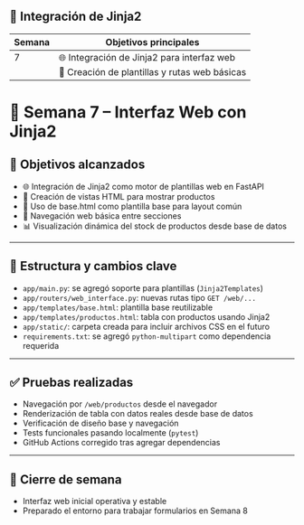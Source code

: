 ## 📅 Integración de Jinja2

| Semana | Objetivos principales                                             |
| ------ | ----------------------------------------------------------------- |
| 7      | 🌐 Integración de Jinja2 para interfaz web                        |
|        | 📄 Creación de plantillas y rutas web básicas                     |


# 📅 Semana 7 – Interfaz Web con Jinja2

## 🎯 Objetivos alcanzados

- 🌐 Integración de Jinja2 como motor de plantillas web en FastAPI
- 📄 Creación de vistas HTML para mostrar productos
- 🧱 Uso de base.html como plantilla base para layout común
- 🧭 Navegación web básica entre secciones
- 📊 Visualización dinámica del stock de productos desde base de datos

---

## 📁 Estructura y cambios clave

- `app/main.py`: se agregó soporte para plantillas (`Jinja2Templates`)
- `app/routers/web_interface.py`: nuevas rutas tipo `GET /web/...`
- `app/templates/base.html`: plantilla base reutilizable
- `app/templates/productos.html`: tabla con productos usando Jinja2
- `app/static/`: carpeta creada para incluir archivos CSS en el futuro
- `requirements.txt`: se agregó `python-multipart` como dependencia requerida

---

## ✅ Pruebas realizadas

- Navegación por `/web/productos` desde el navegador
- Renderización de tabla con datos reales desde base de datos
- Verificación de diseño base y navegación
- Tests funcionales pasando localmente (`pytest`)
- GitHub Actions corregido tras agregar dependencias

---

## 🏁 Cierre de semana

- Interfaz web inicial operativa y estable
- Preparado el entorno para trabajar formularios en Semana 8

